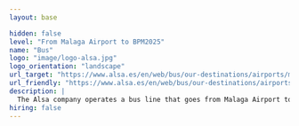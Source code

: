 ```yaml
---
layout: base

hidden: false
level: "From Malaga Airport to BPM2025"
name: "Bus"
logo: "image/logo-alsa.jpg"
logo_orientation: "landscape"
url_target: "https://www.alsa.es/en/web/bus/our-destinations/airports/malaga-costa-del-sol"
url_friendly: "https://www.alsa.es/en/web/bus/our-destinations/airports/malaga-costa-del-sol"
description: |
  The Alsa company operates a bus line that goes from Malaga Airport to Seville's main bus station: Plaza de Armas. Their fares are usually around 20-30 euros and the total travel time is around 3 hours.
hiring: false
---
```


